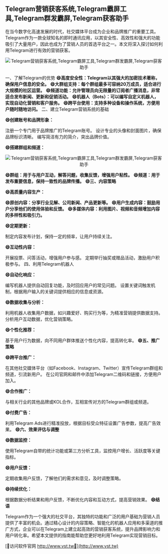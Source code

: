 ## **Telegram营销获客系统,Telegram霸屏工具,Telegram群发霸屏,Telegram获客助手**

在当今数字化高速发展的时代，社交媒体平台成为企业和品牌推广的重要工具。Telegram作为一款全球知名的即时通讯应用，以其安全性、高效性和强大的功能吸引了大量用户，因此也成为了营销人员的首选平台之一。本文将深入探讨如何利用Telegram进行有效的营销获客。

 <center><img src="https://vst.tw/MP4/tuiguang/png/2.png" alt="Telegram营销获客系统,Telegram霸屏工具,Telegram群发霸屏,Telegram获客助手"></center>

一、了解Telegram的优势
**😄高度安全性：Telegram以其强大的加密技术著称，确保用户信息的安全。**
**😄大群组支持：每个群组最多可容纳20万成员，适合进行大规模的社区运营。**
**😄频道功能：允许管理员向无限量的订阅者广播消息，非常适合发布新闻、更新和促销活动。**
**😄机器人（Bots）：可以编写自定义机器人，实现自动化营销和客户服务。**
**😄跨平台使用：支持多种设备和操作系统，方便用户随时随地访问。**
二、建立Telegram营销系统的基础

**😄创建账号和品牌形象：**

注册一个专门用于品牌推广的Telegram账号。
设计专业的头像和封面图片，确保品牌标识清晰。
编写简洁有力的简介，突出品牌价值。

**😄搭建群组和频道：**

 <center><img src="https://vst.tw/MP4/tuiguang/png/5.png" alt="Telegram营销获客系统,Telegram霸屏工具,Telegram群发霸屏,Telegram获客助手"></center>

**😄群组：用于与用户互动，解答问题，收集反馈，增强用户粘性。**
**😄频道：用于发布重要信息，保持一致性的品牌传播。**
**😄三、内容策略**

**😄高质量内容生产：**

**😄原创内容：分享行业见解、公司新闻、产品更新等。**
**😄用户生成内容：鼓励用户分享他们的使用体验和反馈。**
**😄多媒体内容：利用图片、视频和音频增加内容的多样性和吸引力。**

**😄定期更新：**

制定内容发布计划，保持一定的频率，让用户持续关注。

**😄互动性内容：**

开展投票、问答活动，增强用户参与感。
定期举行抽奖或赠品活动，激励用户积极参与。
四、利用Telegram机器人

**😄自动化响应：**

编写机器人提供自动回复功能，及时回应用户的常见问题。
设置关键词触发机制，根据用户输入的关键词提供相应的信息或资源。

**😄数据收集与分析：**

利用机器人收集用户数据，如兴趣爱好、购买行为等，为精准营销提供数据支持。
分析用户互动数据，优化营销策略。

**😄个性化推荐：**

基于用户行为数据，向不同用户群体推送个性化内容，提高转化率。
**😄五、推广策略**

**😄跨平台推广：**

在其他社交媒体平台（如Facebook、Instagram、Twitter）宣传Telegram群组和频道，引流新用户。
在公司官网和邮件中添加Telegram二维码和链接，方便用户加入。

**😄合作推广：**

与相关行业的其他品牌或KOL合作，互相宣传对方的Telegram群组或频道。

**😄付费广告：**

利用Telegram Ads进行精准投放，根据目标受众特征设置广告参数，提高广告效果。
**😄六、效果评估与调整**

**😄数据监控：**

使用Telegram自带的统计功能或第三方分析工具，监控用户增长、活跃度等关键指标。

**😄用户反馈：**

定期收集用户反馈，了解他们的需求和意见，及时调整策略。

**😄持续优化：**

根据数据分析结果和用户反馈，不断优化内容和互动方式，提高营销效果。
**😄结语**

Telegram作为一个强大的社交平台，其独特的功能和广泛的用户基础为营销人员提供了丰富的机会。通过精心设计的内容策略、智能化的机器人应用和多渠道的推广方式，企业可以在Telegram上建立起高效的营销获客系统，提升品牌影响力和用户转化率。希望本文提供的指南能帮助您更好地利用Telegram实现营销目标。


[👻访问软件官网 http://www.vst.tw👻](http://www.vst.tw)
